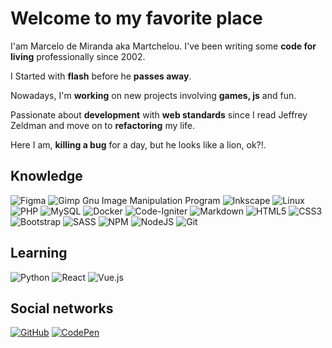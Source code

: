 # Welcome to my favorite place

I'am Marcelo de Miranda aka Martchelou. I've been writing some **code for living** professionally since 2002.

I Started with **flash** before he **passes away**.

Nowadays, I'm **working** on new projects involving **games, js** and fun.

Passionate about **development** with **web standards** since I read Jeffrey Zeldman and move on to **refactoring** my life.

Here I am, **killing a bug** for a day, but he looks like a lion, ok?!.

## Knowledge

![Figma](https://img.shields.io/badge/figma-333333.svg?style=for-the-badge&logo=figma&logoColor=white)
![Gimp Gnu Image Manipulation Program](https://img.shields.io/badge/Gimp-333333?style=for-the-badge&logo=gimp&logoColor=FFFFFF)
![Inkscape](https://img.shields.io/badge/Inkscape-333333?style=for-the-badge&logo=inkscape&logoColor=080A13)
![Linux](https://img.shields.io/badge/Linux-333333?style=for-the-badge&logo=linux&logoColor=black)
![PHP](https://img.shields.io/badge/php-333333.svg?style=for-the-badge&logo=php&logoColor=white)
![MySQL](https://img.shields.io/badge/mysql-333333.svg?style=for-the-badge&logo=mysql&logoColor=white)
![Docker](https://img.shields.io/badge/docker-333333.svg?style=for-the-badge&logo=docker&logoColor=white)
![Code-Igniter](https://img.shields.io/badge/CodeIgniter-333333.svg?style=for-the-badge&logo=codeIgniter&logoColor=white)
![Markdown](https://img.shields.io/badge/markdown-333333.svg?style=for-the-badge&logo=markdown&logoColor=white)
![HTML5](https://img.shields.io/badge/html5-333333.svg?style=for-the-badge&logo=html5&logoColor=white)
![CSS3](https://img.shields.io/badge/css3-333333.svg?style=for-the-badge&logo=css3&logoColor=white)
![Bootstrap](https://img.shields.io/badge/bootstrap-333333.svg?style=for-the-badge&logo=bootstrap&logoColor=white)
![SASS](https://img.shields.io/badge/SASS-333333.svg?style=for-the-badge&logo=SASS&logoColor=white)
![NPM](https://img.shields.io/badge/NPM-333333.svg?style=for-the-badge&logo=npm&logoColor=white)
![NodeJS](https://img.shields.io/badge/node.js-333333?style=for-the-badge&logo=node.js&logoColor=white)
![Git](https://img.shields.io/badge/git-333333.svg?style=for-the-badge&logo=git&logoColor=white)

## Learning

![Python](https://img.shields.io/badge/python-555555?style=for-the-badge&logo=python&logoColor=ffffff)
![React](https://img.shields.io/badge/react-555555.svg?style=for-the-badge&logo=react&logoColor=ffffff)
![Vue.js](https://img.shields.io/badge/vuejs-555555.svg?style=for-the-badge&logo=vuedotjs&logoColor=ffffff)

## Social networks

[![GitHub](https://img.shields.io/badge/GitHub-000000?style=for-the-badge&logo=github&logoColor=white)](https://github.com/martchelou)
[![CodePen](https://img.shields.io/badge/Codepen-000000?style=for-the-badge&logo=codepen&logoColor=white)](https://codepen.io/martchelou)

<!--
**martchelou/martchelou** is a ✨ _special_ ✨ repository because its `README.md` (this file) appears on your GitHub profile.

Here are some ideas to get you started:

- 🔭 I’m currently working on ...
- 🌱 I’m currently learning ...
- 👯 I’m looking to collaborate on ...
- 🤔 I’m looking for help with ...
- 💬 Ask me about ...
- 📫 How to reach me: ...
- 😄 Pronouns: ...
- ⚡ Fun fact: ...
-->
